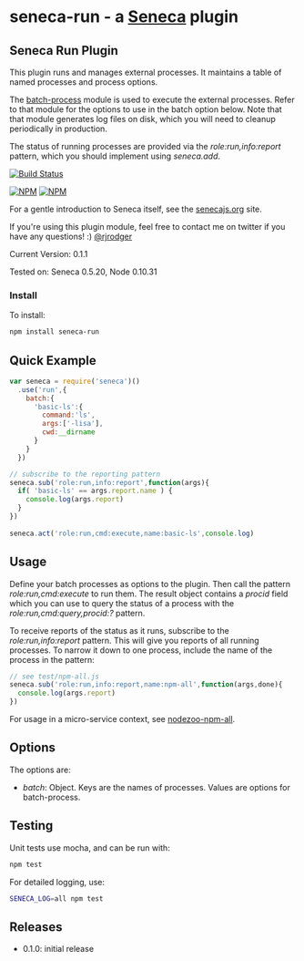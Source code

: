 seneca-run - a [Seneca](http://senecajs.org) plugin
======================================================

## Seneca Run Plugin

This plugin runs and manages external processes. It maintains a table
of named processes and process options.

The [batch-process](http://github/rjrodger/batch-process) module is
used to execute the external processes. Refer to that module for the
options to use in the batch option below. Note that that module
generates log files on disk, which you will need to cleanup
periodically in production.

The status of running processes are provided via the
_role:run,info:report_ pattern, which you should implement using
_seneca.add_.

[![Build Status](https://travis-ci.org/rjrodger/seneca-run.png?branch=master)](https://travis-ci.org/rjrodger/seneca-run)

[![NPM](https://nodei.co/npm/seneca-run.png)](https://nodei.co/npm/seneca-run/)
[![NPM](https://nodei.co/npm-dl/seneca-run.png)](https://nodei.co/npm-dl/seneca-run/)

For a gentle introduction to Seneca itself, see the
[senecajs.org](http://senecajs.org) site.

If you're using this plugin module, feel free to contact me on twitter if you
have any questions! :) [@rjrodger](http://twitter.com/rjrodger)

Current Version: 0.1.1

Tested on: Seneca 0.5.20, Node 0.10.31


### Install

To install:

```sh
npm install seneca-run
```


## Quick Example

```js
var seneca = require('seneca')()
  .use('run',{
    batch:{
      'basic-ls':{
        command:'ls',
        args:['-lisa'],
        cwd:__dirname
      }
    }
  })

// subscribe to the reporting pattern
seneca.sub('role:run,info:report',function(args){
  if( 'basic-ls' == args.report.name ) {
    console.log(args.report)
  }
})
  
seneca.act('role:run,cmd:execute,name:basic-ls',console.log)
```



## Usage

Define your batch processes as options to the plugin. Then call the
pattern _role:run,cmd:execute_ to run them. The result object contains
a _procid_ field which you can use to query the status of a process
with the _role:run,cmd:query,procid:?_ pattern.

To receive reports of the status as it runs, subscribe to the
_role:run,info:report_ pattern. This will give you reports of all
running processes. To narrow it down to one process, include the name
of the process in the pattern:

```js
// see test/npm-all.js
seneca.sub('role:run,info:report,name:npm-all',function(args,done){
  console.log(args.report)
})
```

For usage in a micro-service context, see
[nodezoo-npm-all](http://github.com/rjrodger/nodezoo-npm-all).


## Options

The options are:
  
   * _batch_: Object. Keys are the names of processes. Values are options for batch-process.



## Testing

Unit tests use mocha, and can be run with:

```sh
npm test
```

For detailed logging, use:

```sh
SENECA_LOG=all npm test
```



## Releases

   * 0.1.0: initial release




